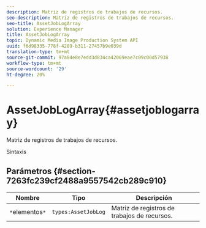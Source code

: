 ```yaml
---
description: Matriz de registros de trabajos de recursos.
seo-description: Matriz de registros de trabajos de recursos.
seo-title: AssetJobLogArray
solution: Experience Manager
title: AssetJobLogArray
topic: Dynamic Media Image Production System API
uuid: f6d98335-778f-4289-b311-27457b9e039d
translation-type: tm+mt
source-git-commit: 97a84e8e7edd3d834ca42069eae7c09c00d57938
workflow-type: tm+mt
source-wordcount: '29'
ht-degree: 20%

---
```



# AssetJobLogArray{#assetjoblogarray}

Matriz de registros de trabajos de recursos.

Sintaxis

## Parámetros {#section-7263fc239cf2488a9557542cb289c910}

| Nombre | Tipo | Descripción |
|---|---|---|
| `*`elementos`*` | `types:AssetJobLog` | Matriz de registros de trabajos de recursos. |

